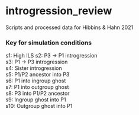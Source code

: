 # introgression_review
Scripts and processed data for Hibbins &amp; Hahn 2021

### Key for simulation conditions

s1: High ILS 
s2: P3 -> P1 introgression  
s3: P1 -> P3 introgression  
s4: Sister introgression  
s5: P1/P2 ancestor into P3  
s6: P1 into ingroup ghost  
s7: P1 into outgroup ghost  
s8: P3 into P1/P2 ancestor  
s9: Ingroup ghost into P1  
s10: Outgroup ghost into P1  
